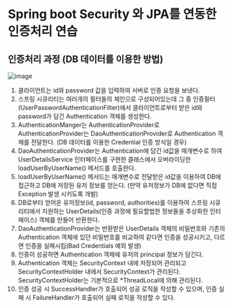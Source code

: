 # Spring boot Security 와 JPA를 연동한 인증처리 연습

## 인증처리 과정 (DB 데이터를 이용한 방법)
![image](https://user-images.githubusercontent.com/40568894/68768395-c4b6cf80-0665-11ea-8d79-fabb2f38e9a6.png)
 
1. 클라이언트는 id와 password 값을 입력하여 서버로 인증 요청을 보낸다.
2. 스프링 시큐리티는 여러개의 필터들의 체인으로 구성되어있는데 그 중 인증필터(UserPasswordAuthenticationFilter)에서 클라이언트로부터 받은 id와 password가 담긴 Authentication 객체를 생성한다.
3. AuthenticationManger는 AuthenticationProvider로 AuthenticationProvider는 DaoAuthenticationProvider로 Authentication 객체를 전달한다. (DB 데이터를 이용한 Credential 인증 방식일 경우)
4. DaoAuthenticationProvider는 Authentication에 담긴 id값을 매개변수로 하여 UserDetailsService 인터페이스를 구현한 클래스에서 오버라이딩한 loadUserByUserName() 메서드를 호출한다.
5. loadUserByUserName() 메서드는 매개변수로 전달받은 id값을 이용하여 DB에 접근하고 DB에 저장된 유저 정보를 얻는다. (만약 유저정보가 DB에 없다면 직접 Exception 발생 시키도록 개발)
6. DB로부터 얻어온 유저정보(id, password, authorities)를 이용하여 스프링 시큐리티에서 지원하는 UserDetails(인증 과정에 필요할법한 정보들을 추상화한 인터페이스) 객체를 만들어 반환한다.
7. DaoAuthenticationProvider는 반환받은 UserDetails 객체의 비밀번호와 기존의 Authentication 객체에 있던 비밀번호를 비교하여 같다면 인증을 성공시키고, 다르면 인증을 실패시킴(Bad Credentials 예외 발생)
8. 인증이 성공하면 Authentication 객체에 유저의 principal 정보가 담긴다.
9. Authentication 객체는 SecurityContext 내에 저장되어 관리되고 SecurityContextHolder 내에서 SecurityContext가 관리된다. SecurityContextHolder는 기본적으로 *ThreadLocal에 의해 관리된다. 
10. 인증 성공 시 SuccessHandler가 호출되어 성공 로직을 작성할 수 있으며, 인증 실패 시 FailureHandler가 호출되어 실패 로직을 작성할 수 있다.